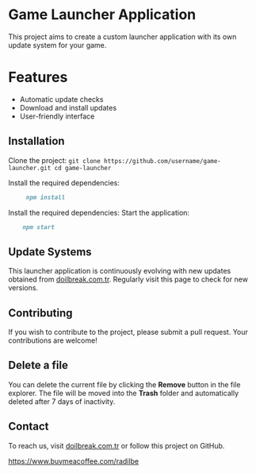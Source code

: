 # Game Launcher Application 


This project aims to create a custom launcher application with its own update system for your game.



# Features


- Automatic update checks
- Download and install updates
- User-friendly interface


## Installation 

Clone the project:
`git clone https://github.com/username/game-launcher.git
cd game-launcher` 

Install the required dependencies:
```markdown
     npm install
 ```
Install the required dependencies:
Start the application:
```markdown
    npm start

```
## Update Systems 

This launcher application is continuously evolving with new updates obtained from [doilbreak.com.tr](https://doilbreak.com.tr/). Regularly visit this page to check for new versions.

## Contributing

If you wish to contribute to the project, please submit a pull request. Your contributions are welcome!

## Delete a file

You can delete the current file by clicking the **Remove** button in the file explorer. The file will be moved into the **Trash** folder and automatically deleted after 7 days of inactivity.

##  Contact

To reach us, visit [doilbreak.com.tr](https://doilbreak.com.tr/) or follow this project on GitHub.

https://www.buymeacoffee.com/radilbe


